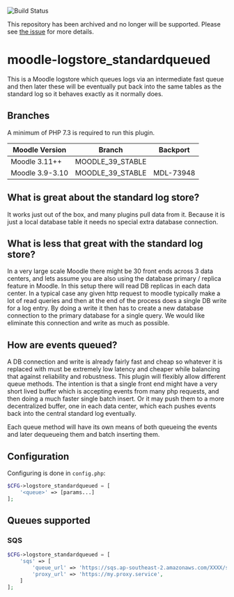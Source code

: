 ![Build Status](https://github.com/catalyst/moodle-logstore_standardqueued/actions/workflows/ci.yml/badge.svg?branch=main)

This repository has been archived and no longer will be supported. Please see
[the issue](https://github.com/catalyst/moodle-logstore_standardqueued/issues/25)
for more details.

# moodle-logstore_standardqueued

This is a Moodle logstore which queues logs via an intermediate fast queue and
then later these will be eventually put back into the same tables as the
standard log so it behaves exactly as it normally does.

## Branches

A minimum of PHP 7.3 is required to run this plugin.

| Moodle Version    |  Branch          | Backport  |
|-------------------|------------------|-----------|
| Moodle 3.11++     | MOODLE_39_STABLE |           |
| Moodle 3.9-3.10   | MOODLE_39_STABLE | MDL-73948 |


## What is great about the standard log store?

It works just out of the box, and many plugins pull data from it. Because it is
just a local database table it needs no special extra database connection.

## What is less that great with the standard log store?

In a very large scale Moodle there might be 30 front ends across 3 data centers,
and lets assume you are also using the database primary / replica feature in
Moodle. In this setup there will read DB replicas in each data center. In a
typical case any given http request to moodle typically make a lot of read
queries and then at the end of the process does a single DB write for a log
entry. By doing a write it then has to create a new database connection to the
primary database for a single query. We would like eliminate this connection
and write as much as possible.

## How are events queued?

A DB connection and write is already fairly fast and cheap so whatever it is
replaced with must be extremely low latency and cheaper while balancing that
against reliability and robustness. This plugin will flexibly allow different
queue methods. The intention is that a single front end might have a very short
lived buffer which is accepting events from many php requests, and then doing a
much faster single batch insert. Or it may push them to a more decentralized
buffer, one in each data center, which each pushes events back into the central
standard log eventually.

Each queue method will have its own means of both queueing the events and later
dequeueing them and batch inserting them.

## Configuration

Configuring is done in `config.php`:

```php
$CFG->logstore_standardqueued = [
    '<queue>' => [params...]
];
```

## Queues supported

### SQS

```php
$CFG->logstore_standardqueued = [
    'sqs' => [
        'queue_url' => 'https://sqs.ap-southeast-2.amazonaws.com/XXXX/some-queue',
        'proxy_url' => 'https://my.proxy.service',
    ]
];
```
